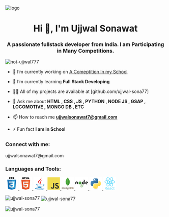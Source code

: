 ![logo](./banner-read.png)

<h1 align="center">Hi 👋, I'm Ujjwal Sonawat</h1>
<h3 align="center">A passionate fullstack developer from India. I am Participating in Many Competitions.</h3>

<p align="left"> <img src="https://komarev.com/ghpvc/?username=not-ujjwal777&label=Profile%20views&color=0e75b6&style=flat" alt="not-ujjwal777" /> </p>

- 🔭 I’m currently working on [A Comeptition In my School](github.com/ujjwal-sona-jps77/Indian-Culture)

- 🌱 I’m currently learning **Full Stack Developing**

- 👨‍💻 All of my projects are available at [github.com/ujjwal-sona77]

- 💬 Ask me about **HTML , CSS , JS , PYTHON , NODE JS , GSAP , LOCOMOTIVE , MONGO DB , ETC**

- 📫 How to reach me **ujjwalsonawat7@gmail.com**

- ⚡ Fun fact **I am in School**

<h3 align="left">Connect with me:</h3>
<p align="left">
ujjwalsonawat7@gmail.com 
</p>

<h3 align="left">Languages and Tools:</h3>
<p align="left"> <a href="https://www.w3schools.com/css/" target="_blank" rel="noreferrer"> <img src="https://raw.githubusercontent.com/devicons/devicon/master/icons/css3/css3-original-wordmark.svg" alt="css3" width="40" height="40"/> </a> <a href="https://www.w3.org/html/" target="_blank" rel="noreferrer"> <img src="https://raw.githubusercontent.com/devicons/devicon/master/icons/html5/html5-original-wordmark.svg" alt="html5" width="40" height="40"/> </a> <a href="https://www.java.com" target="_blank" rel="noreferrer"> <img src="https://raw.githubusercontent.com/devicons/devicon/master/icons/java/java-original.svg" alt="java" width="40" height="40"/> </a> <a href="https://developer.mozilla.org/en-US/docs/Web/JavaScript" target="_blank" rel="noreferrer"> <img src="https://raw.githubusercontent.com/devicons/devicon/master/icons/javascript/javascript-original.svg" alt="javascript" width="40" height="40"/> </a> <a href="https://www.mongodb.com/" target="_blank" rel="noreferrer"> <img src="https://raw.githubusercontent.com/devicons/devicon/master/icons/mongodb/mongodb-original-wordmark.svg" alt="mongodb" width="40" height="40"/> </a> <a href="https://nodejs.org" target="_blank" rel="noreferrer"> <img src="https://raw.githubusercontent.com/devicons/devicon/master/icons/nodejs/nodejs-original-wordmark.svg" alt="nodejs" width="40" height="40"/> </a> <a href="https://www.python.org" target="_blank" rel="noreferrer"> <img src="https://raw.githubusercontent.com/devicons/devicon/master/icons/python/python-original.svg" alt="python" width="40" height="40"/> </a> <a href="https://reactjs.org/" target="_blank" rel="noreferrer"> <img src="https://raw.githubusercontent.com/devicons/devicon/master/icons/react/react-original-wordmark.svg" alt="react" width="40" height="40"/> </a> </p>

<p><img align="left" src="https://github-readme-stats.vercel.app/api/top-langs?username=ujjwal-sona77&show_icons=true&locale=en&layout=compact" alt="ujjwal-sona77" /></p>

<p>&nbsp;<img align="center" src="https://github-readme-stats.vercel.app/api?username=ujjwal-sona77&show_icons=true&locale=en" alt="ujjwal-sona77" /></p>

<p><img align="center" src="https://github-readme-streak-stats.herokuapp.com/?user=ujjwal-sona77" alt="ujjwal-sona77" /></p>
